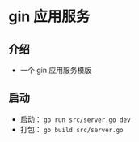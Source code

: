 # gin 应用服务

## 介绍

- 一个 gin 应用服务模版

## 启动

- 启动： `go run src/server.go dev`
- 打包： `go build src/server.go`
